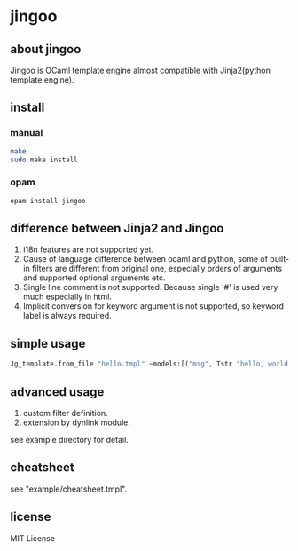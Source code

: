 # jingoo

## about jingoo

Jingoo is OCaml template engine almost compatible with Jinja2(python template engine).

## install

### manual

```bash
make
sudo make install
```
### opam

```bash
opam install jingoo
```

## difference between Jinja2 and Jingoo

1. i18n features are not supported yet.
2. Cause of language difference between ocaml and python,
   some of built-in filters are different from original one,
   especially orders of arguments and supported optional arguments etc.
3. Single line comment is not supported. Because single '#' is used very much especially in html.
4. Implicit conversion for keyword argument is not supported, so keyword label is always required.

## simple usage

```ocaml
Jg_template.from_file "hello.tmpl" ~models:[("msg", Tstr "hello, world!")]
```

## advanced usage

1. custom filter definition.
2. extension by dynlink module.

see example directory for detail.


## cheatsheet

see "example/cheatsheet.tmpl".


## license

MIT License
